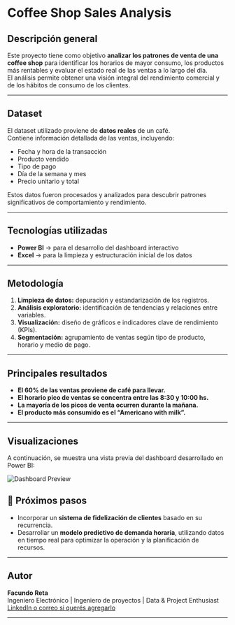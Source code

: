 # Coffee Shop Sales Analysis

## Descripción general
Este proyecto tiene como objetivo **analizar los patrones de venta de una coffee shop** para identificar los horarios de mayor consumo, los productos más rentables y evaluar el estado real de las ventas a lo largo del día.  
El análisis permite obtener una visión integral del rendimiento comercial y de los hábitos de consumo de los clientes.

---

## Dataset
El dataset utilizado proviene de **datos reales** de un café.  
Contiene información detallada de las ventas, incluyendo:

- Fecha y hora de la transacción  
- Producto vendido  
- Tipo de pago  
- Día de la semana y mes  
- Precio unitario y total  

Estos datos fueron procesados y analizados para descubrir patrones significativos de comportamiento y rendimiento.

---

## Tecnologías utilizadas
- **Power BI** → para el desarrollo del dashboard interactivo  
- **Excel** → para la limpieza y estructuración inicial de los datos  

---

## Metodología
1. **Limpieza de datos:** depuración y estandarización de los registros.  
2. **Análisis exploratorio:** identificación de tendencias y relaciones entre variables.  
3. **Visualización:** diseño de gráficos e indicadores clave de rendimiento (KPIs).  
4. **Segmentación:** agrupamiento de ventas según tipo de producto, horario y medio de pago.  

---

## Principales resultados
-  **El 60% de las ventas proviene de café para llevar.**  
-  **El horario pico de ventas se concentra entre las 8:30 y 10:00 hs.**  
-  **La mayoría de los picos de venta ocurren durante la mañana.**  
-  **El producto más consumido es el “Americano with milk”.**

---

## Visualizaciones
A continuación, se muestra una vista previa del dashboard desarrollado en Power BI:  

![Dashboard Preview](./img/dashboard_preview.png)

## 🚀 Próximos pasos
- Incorporar un **sistema de fidelización de clientes** basado en su recurrencia.  
- Desarrollar un **modelo predictivo de demanda horaria**, utilizando datos en tiempo real para optimizar la operación y la planificación de recursos.

---

## Autor
**Facundo Reta**  
Ingeniero Electrónico | Ingeniero de proyectos | Data & Project Enthusiast  
[LinkedIn o correo si querés agregarlo](linkedin.com/in/facundo-reta-48513a13)

---
